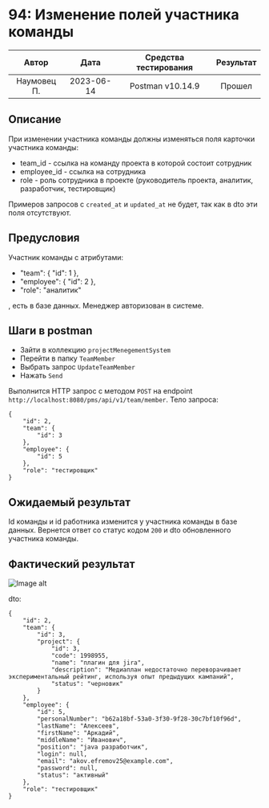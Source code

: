 # 94: Изменение полей участника команды

|    Автор    |    Дата    | Средства тестирования | Результат |
|:-----------:|:----------:|:---------------------:|:---------:|
| Наумовец П. | 2023-06-14 |   Postman v10.14.9    |  Прошел   |

## Описание

При изменении участника команды должны изменяться поля карточки участника команды:

* team_id - ссылка на команду проекта в которой состоит сотрудник
* employee_id - ссылка на сотрудника
* role - роль сотрудника в проекте (руководитель проекта, аналитик, разработчик, тестировщик)

Примеров запросов с `created_at` и `updated_at` не будет, так как в dto эти поля отсутствуют.

## Предусловия

Участник команды с атрибутами:

* "team": {
  "id": 1
  },
* "employee": {
  "id": 2
  },
* "role": "аналитик"

, есть в базе данных. Менеджер авторизован в системе.

## Шаги в postman

* Зайти в коллекцию `projectMenegementSystem`
* Перейти в папку `TeamMember`
* Выбрать запрос `UpdateTeamMember`
* Нажать `Send`

Выполнится HTTP запрос с методом `POST` на endpoint `http://localhost:8080/pms/api/v1/team/member`. Тело запроса:

```
{
    "id": 2,
    "team": {
        "id": 3
    },
    "employee": {
        "id": 5
    },
    "role": "тестировщик"
}
```

## Ожидаемый результат

Id команды и id работника изменится у участника команды в базе данных. Вернется ответ со статус кодом `200` и dto 
обновленного участника команды.

## Фактический результат

![Image alt]()

dto:

```
{
    "id": 2,
    "team": {
        "id": 3,
        "project": {
            "id": 3,
            "code": 1998955,
            "name": "плагин для jira",
            "description": "Медиаплан недостаточно переворачивает экспериментальный рейтинг, используя опыт предыдущих кампаний",
            "status": "черновик"
        }
    },
    "employee": {
        "id": 5,
        "personalNumber": "b62a18bf-53a0-3f30-9f28-30c7bf10f96d",
        "lastName": "Алексеев",
        "firstName": "Аркадий",
        "middleName": "Иванович",
        "position": "java разработчик",
        "login": null,
        "email": "akov.efremov25@example.com",
        "password": null,
        "status": "активный"
    },
    "role": "тестировщик"
}
```